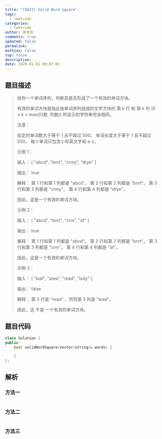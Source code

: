 ```yaml
---
title: "[0422] Valid Word Square"
tags:
  - leetcode
categories:
  - leetcode
author: 张学志
comments: true
updated: false
permalink:
mathjax: false
top: false
description: ...
date: 2020-01-01 00:07:02
---
```


## 题目描述

> 给你一个单词序列，判断其是否形成了一个有效的单词方块。 
> 
> 有效的单词方块是指此由单词序列组成的文字方块的 第 k 行 和 第 k 列 (0 ≤ k < max(行数, 列数)) 所显示的字符串完全相同。 
> 
> 注意： 
> 
> 
> 给定的单词数大于等于 1 且不超过 500。 
> 单词长度大于等于 1 且不超过 500。 
> 每个单词只包含小写英文字母 a-z。 
> 
> 
> 
> 
> 示例 1： 
> 
> 输入：
> [
> "abcd",
> "bnrt",
> "crmy",
> "dtye"
> ]
> 
> 输出：
> true
> 
> 解释：
> 第 1 行和第 1 列都是 "abcd"。
> 第 2 行和第 2 列都是 "bnrt"。
> 第 3 行和第 3 列都是 "crmy"。
> 第 4 行和第 4 列都是 "dtye"。
> 
> 因此，这是一个有效的单词方块。
> 
> 
> 
> 
> 示例 2： 
> 
> 输入：
> [
> "abcd",
> "bnrt",
> "crm",
> "dt"
> ]
> 
> 输出：
> true
> 
> 解释：
> 第 1 行和第 1 列都是 "abcd"。
> 第 2 行和第 2 列都是 "bnrt"。
> 第 3 行和第 3 列都是 "crm"。
> 第 4 行和第 4 列都是 "dt"。
> 
> 因此，这是一个有效的单词方块。
> 
> 
> 
> 
> 示例 3： 
> 
> 输入：
> [
> "ball",
> "area",
> "read",
> "lady"
> ]
> 
> 输出：
> false
> 
> 解释：
> 第 3 行是 "read" ，然而第 3 列是 "lead"。
> 
> 因此，这 不是 一个有效的单词方块。
> 
> 
> 
> 

## 题目代码

```cpp
class Solution {
public:
    bool validWordSquare(vector<string>& words) {
        
    }
};
```

## 解析

### 方法一

```cpp

```

### 方法二

```cpp

```

### 方法三

```cpp

```

